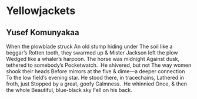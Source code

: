 # Yellowjackets
## Yusef Komunyakaa
When the plowblade struck
An old stump hiding under
The soil like a beggar’s
Rotten tooth, they swarmed up
& Mister Jackson left the plow
Wedged like a whaler’s harpoon.
The horse was midnight
Against dusk, tethered to somebody’s
Pocketwatch.  He shivered, but not
The way women shook their heads
Before mirrors at the five
& dime—a deeper connection
To the low field’s evening star.
He stood there, in tracechains,
Lathered in froth, just
Stopped by a great, goofy
Calmness.  He whinnied
Once, & then the whole
Beautiful, blue-black sky
Fell on his back.